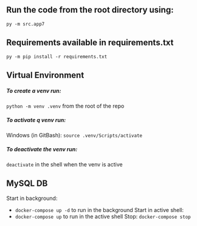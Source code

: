 ## Run the code from the root directory using:
`py -m src.app7`

## Requirements available in requirements.txt
`py -m pip install -r requirements.txt`

## Virtual Environment

##### To create a venv run:
`python -m venv .venv` from the root of the repo

##### To activate q venv run:

Windows (in GitBash): `source .venv/Scripts/activate`

##### To deactivate the venv run:
`deactivate` in the shell when the venv is active

## MySQL DB
Start in background: 
  - `docker-compose up -d` to run in the background
Start in active shell:
  - `docker-compose up` to run in the active shell
Stop: 
`docker-compose stop`